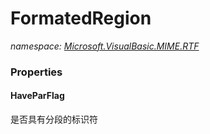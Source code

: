 ﻿# FormatedRegion
_namespace: [Microsoft.VisualBasic.MIME.RTF](./index.md)_






### Properties

#### HaveParFlag
是否具有分段的标识符
